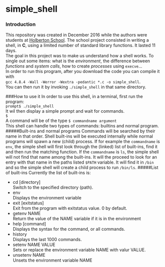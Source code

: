 # simple_shell

### Introduction
This repository was created in December 2016 while the authors were students at [Holberton School](https://www.holbertonschool.com/). The school project consisted in writing a shell, in **C**, using a limited number of standard library functions. It lasted 11 days.  
The goal in this project was to make us understand how a shell works. To single out some items: what is the *environment*, the difference between *functions* and *system calls*, how to create *processes* using `execve`...  
In order to run this program, after you download the code you can compile it with  
`gcc 4.8.4 -Wall -Werror -Wextra -pedantic *.c -o simple_shell`.  
You can then run it by invoking `./simple_shell` in that same directory.  

###How to use it
In order to use this shell, in a terminal, first run the program:    
`prompt$ ./simple_shell`  
It wil then display a simple prompt and wait for commands.  
`$ `   
A command will be of the type `$ commandname argument`  
This shell can handle two types of commands: builtins and normal program.
#####Built-ins and normal programs
Commands will be searched by their name in that order. Shell built-ins will be executed internally while normal programs will spawn a new (child) process.
If for example the `commandname` is `env`, the simple shell will first look through the (linked) list of built-ins, find it and then run the matching function. If the `commandname` is `ls`, the simple shell will not find that name among the built-ins. It will the proceed to look for an entry with that name in the paths listed `$PATH` variable. It will find it in `/bin` and so the simple shell will create a child process to run `/bin/ls`.
#####List of built-ins
Currently the list of built-ins is:  
* cd [directory]  
Switch to the specified directory (path).
* env  
Displays the environment variable
* exit [exitstatus]  
Exit from the program with exitstatus value. 0 by default.
* getenv NAME  
Return the value of the NAME variable if it is in the environment
* help [command]  
Displays the syntax for the command, or all commands.  
* history  
Displays the last 1000 commands.  
* setenv NAME VALUE  
Sets or replace the environment variable NAME with valur VALUE.  
* unsetenv NAME  
Unsets the environment variable NAME  

